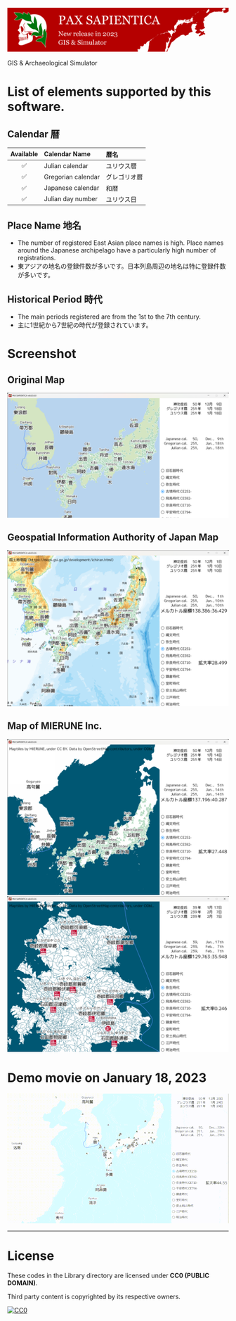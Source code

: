 ![PAX SAPIENTICA Logo](./Image/TitleBanner.svg)

GIS & Archaeological Simulator

# List of elements supported by this software.

## Calendar 暦

|Available|Calendar Name|暦名|
|:---:|:---|:---|
|✅|Julian calendar|ユリウス暦|
|✅|Gregorian calendar|グレゴリオ暦|
|✅|Japanese calendar|和暦|
|✅|Julian day number|ユリウス日|

## Place Name 地名
- The number of registered East Asian place names is high. Place names around the Japanese archipelago have a particularly high number of registrations.
- 東アジアの地名の登録件数が多いです。日本列島周辺の地名は特に登録件数が多いです。

## Historical Period 時代
- The main periods registered are from the 1st to the 7th century.
- 主に1世紀から7世紀の時代が登録されています。

# Screenshot
## Original Map
![Screenshot](./Image/Screenshot/PAX%20SAPIENTICA%20v6.0.0.0.5%202023_01_19%201_43_40.png)
## Geospatial Information Authority of Japan Map
![Screenshot](./Image/Screenshot/PAX%20SAPIENTICA%20v6.0.0.0.6%202023_01_20%203_47_56.png)
## Map of MIERUNE Inc.
![Screenshot](./Image/Screenshot/PAX%20SAPIENTICA%20v6.0.0.0.6%202023_01_20%203_50_32.png)
![Screenshot](./Image/Screenshot/PAX%20SAPIENTICA%20v6.0.0.0.6%202023_01_20%204_19_34.png)

# Demo movie on January 18, 2023
![Demo movie](https://raw.githubusercontent.com/Asukana/pax-picture/main/PAX-SAPIENTICA-v6.0.0.0.0-2023-01-18-02-28-43.gif)


---

# License

These codes in the Library directory are licensed under **CC0 (PUBLIC DOMAIN)**.

Third party content is copyrighted by its respective owners.

[![CC0](https://mirrors.creativecommons.org/presskit/buttons/88x31/svg/cc-zero.svg "CC0")](http://creativecommons.org/publicdomain/zero/1.0/deed.en)

